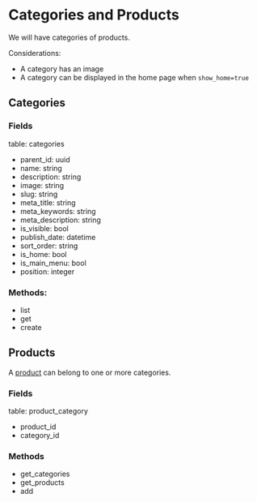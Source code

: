 # Categories and Products

We will have categories of products. 

Considerations:
 - A category has an image
 - A category can be displayed in the home page when `show_home=true`
 
## Categories

### Fields

table: categories

- parent_id: uuid
- name: string
- description: string
- image: string
- slug: string
- meta_title: string
- meta_keywords: string
- meta_description: string
- is_visible: bool
- publish_date: datetime
- sort_order: string
- is_home: bool
- is_main_menu: bool
- position: integer

### Methods:

- list
- get
- create

## Products

A [product](products.md) can belong to one or more categories.

### Fields

table: product_category

- product_id
- category_id

### Methods

- get_categories
- get_products
- add
